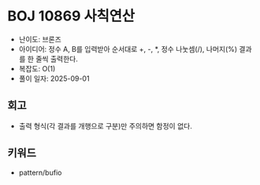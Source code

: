 # BOJ 10869 사칙연산

- 난이도: 브론즈
- 아이디어: 정수 A, B를 입력받아 순서대로 +, -, \*, 정수 나눗셈(/), 나머지(%) 결과를 한 줄씩 출력한다.
- 복잡도: O(1)
- 풀이 일자: 2025-09-01

## 회고

- 출력 형식(각 결과를 개행으로 구분)만 주의하면 함정이 없다.

## 키워드

- pattern/bufio
